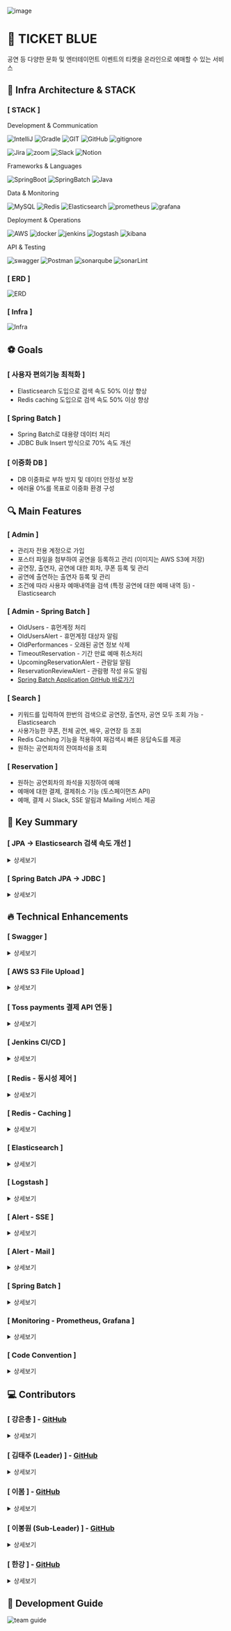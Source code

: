 ![image](https://img1.daumcdn.net/thumb/R1280x0/?scode=mtistory2&fname=https%3A%2F%2Fblog.kakaocdn.net%2Fdn%2F5Ki7f%2FbtsKOKZlNKD%2FkG8QAQwWBnEToKrhFVRrvK%2Fimg.png)

# 🎫 TICKET BLUE

공연 등 다양한 문화 및 엔터테이먼트 이벤트의 티켓을 온라인으로 예매할 수 있는 서비스

## 🚀 Infra Architecture & STACK

### [ STACK ]

Development & Communication

![IntelliJ](https://img.shields.io/badge/IntelliJ_IDEA-222326.svg?style=for-the-badge&logo=intellij-idea&logoColor=white) 
![Gradle](https://img.shields.io/badge/Gradle-02303a?style=for-the-badge&logo=gradle&logoColor=white) 
![GIT](https://img.shields.io/badge/GIT-E44C30?style=for-the-badge&logo=git&logoColor=white) 
![GitHub](https://img.shields.io/badge/GitHub-100000?style=for-the-badge&logo=github&logoColor=white) 
![gitignore](https://img.shields.io/badge/gitignore.io-204ECF?style=for-the-badge&logo=gitignore.io&logoColor=white)

![Jira](https://img.shields.io/badge/Jira-0052CC?style=for-the-badge&logo=jira&logoColor=white) 
![zoom](https://img.shields.io/badge/Zoom-0B5CFF?style=for-the-badge&logo=zoom&logoColor=white) 
![Slack](https://img.shields.io/badge/Slack-4A154B?style=for-the-badge&logo=slack&logoColor=white) 
![Notion](https://img.shields.io/badge/Notion-000000?style=for-the-badge&logo=notion&logoColor=white)

Frameworks & Languages

![SpringBoot](https://img.shields.io/badge/SpringBoot-6db33f?style=for-the-badge&logo=springboot&logoColor=white) 
![SpringBatch](https://img.shields.io/badge/SpringBatch-6db33f?style=for-the-badge&logo=spring&logoColor=white) 
![Java](https://img.shields.io/badge/Java-ED8B00?style=for-the-badge&logo=openjdk&logoColor=white)

Data & Monitoring

![MySQL](https://img.shields.io/badge/mysql-4479A1?style=for-the-badge&logo=mysql&logoColor=white)
![Redis](https://img.shields.io/badge/redis-FF4438?style=for-the-badge&logo=redis&logoColor=white)
![Elasticsearch](https://img.shields.io/badge/Elasticsearch-005571?style=for-the-badge&logo=Elasticsearch&logoColor=white)
![prometheus](https://img.shields.io/badge/prometheus-E6522C?style=for-the-badge&logo=prometheus&logoColor=white)
![grafana](https://img.shields.io/badge/grafana-F46800?style=for-the-badge&logo=grafana&logoColor=white)

Deployment & Operations

![AWS](https://img.shields.io/badge/aws-232F3E?style=for-the-badge&logo=amazonwebservices&logoColor=white)
![docker](https://img.shields.io/badge/docker-2496ED?style=for-the-badge&logo=docker&logoColor=white)
![jenkins](https://img.shields.io/badge/jenkins-D24939?style=for-the-badge&logo=jenkins&logoColor=white)
![logstash](https://img.shields.io/badge/logstash-005571?style=for-the-badge&logo=logstash&logoColor=white)
![kibana](https://img.shields.io/badge/kibana-005571?style=for-the-badge&logo=kibana&logoColor=white)

API & Testing

![swagger](https://img.shields.io/badge/swagger-85EA2D?style=for-the-badge&logo=swagger&logoColor=white)
![Postman](https://img.shields.io/badge/Postman-ff6c37?style=for-the-badge&logo=postman&logoColor=white)
![sonarqube](https://img.shields.io/badge/sonarqube-4E9BCD?style=for-the-badge&logo=sonarqube&logoColor=white)
![sonarLint](https://img.shields.io/badge/sonarlint-CB2029?style=for-the-badge&logo=sonarlint&logoColor=white)

### [ ERD ]

![ERD](https://github.com/user-attachments/assets/c8931c5d-13ba-4120-9876-4e0b613e9af6)

### [ Infra ]

![Infra](https://img1.daumcdn.net/thumb/R1280x0/?scode=mtistory2&fname=https%3A%2F%2Fblog.kakaocdn.net%2Fdn%2FctMT0I%2FbtsKO6172by%2FCfn9epQ080RRD8gKUKFShk%2Fimg.png)

## ⚽ Goals

### [ 사용자 편의기능 최적화 ]

- Elasticsearch 도입으로 검색 속도 50% 이상 향상
- Redis caching 도입으로 검색 속도 50% 이상 향상

### [ Spring Batch ]

- Spring Batch로 대용량 데이터 처리
- JDBC Bulk Insert 방식으로 70% 속도 개선

### [ 이중화 DB ]

- DB 이중화로 부하 방지 및 데이터 안정성 보장
- 에러율 0%를 목표로 이중화 환경 구성

## 🔍 Main Features

### [ Admin ]

- 관리자 전용 계정으로 가입
- 포스터 파일을 첨부하여 공연을 등록하고 관리 (이미지는 AWS S3에 저장)
- 공연장, 출연자, 공연에 대한 회차, 쿠폰 등록 및 관리
- 공연에 출연하는 출연자 등록 및 관리
- 조건에 따라 사용자 예매내역을 검색 (특정 공연에 대한 예매 내역 등) - Elasticsearch

### [ Admin - Spring Batch ]

- OldUsers - 휴먼계정 처리
- OldUsersAlert - 휴먼계정 대상자 알림
- OldPerformances - 오래된 공연 정보 삭제
- TimeoutReservation - 기간 만료 예매 취소처리
- UpcomingReservationAlert - 관람일 알림
- ReservationReviewAlert - 관람평 작성 유도 알림
- [Spring Batch Application GitHub 바로가기](https://github.com/everydayspring/project-blue-batch)

### [ Search ]

- 키워드를 입력하여 한번의 검색으로 공연장, 출연자, 공연 모두 조회 가능 - Elasticsearch
- 사용가능한 쿠폰, 전체 공연, 배우, 공연장 등 조회
- Redis Caching 기능을 적용하여 재검색시 빠른 응답속도를 제공
- 원하는 공연회차의 잔여좌석을 조회

### [ Reservation ]

- 원하는 공연회차의 좌석을 지정하여 예매
- 예매에 대한 결제, 결제취소 기능 (토스페이먼츠 API)
- 예매, 결제 시 Slack, SSE 알림과 Mailing 서비스 제공

## 🌟 Key Summary

### [ JPA → Elasticsearch 검색 속도 개선 ]

<details> <summary>상세보기</summary>  

![JPA → Elasticsearch 검색 속도 개선](https://g-cbox.pstatic.net/MjAyNDExMjFfMjcy/MDAxNzMyMTgxMDUwOTMx.zxp_80lyUXBhQ4HtpmH1IuUy8KufT7mDp13AV6-nE-cg.H-tE1kGBVGwYljZyPPF_72y_VLPMhCATGPoSE239AZEg.PNG/%EC%8A%A4%ED%81%AC%EB%A6%B0%EC%83%B7_2024-11-21_182400.png)

</details>

### [ Spring Batch JPA -> JDBC ]

<details> <summary>상세보기</summary>  

![Spring Batch JPA -> JDBC](https://g-cbox.pstatic.net/MjAyNDExMjFfMTMg/MDAxNzMyMTk3NzQ1MDcx.3252H7VpHviRhwflcKeYfxhbKH7YErquClWXSAp_gi0g.0H0iEmfUFMGblwvAiqwdBUsJuh42dPeH2RWn0uV-f2kg.PNG/%EC%8A%A4%ED%81%AC%EB%A6%B0%EC%83%B7_2024-11-21_182916.png)

</details>

## 🔥 Technical Enhancements

### [ Swagger ]

<details> <summary>상세보기</summary>  

```java
[내가 구현한 기능]

- API 테스트 도구 Swagger

[주요 로직]

- SwaggerConfig에서 기본 정보, 보안 스키마 등을 구성
- @Schema 사용하여 Sample Date Setting
- ResponseDto를 자동으로 인식할 수 있도록 inner Class 제거

[배경]

- 기존 사용하던 Postman은 HTTP Method, URL, port 등을 모두 직접 입력하여 테스트 하는 방식으로 사용자의 오류로 인한 에러가 발생할 수 있음

[요구사항]

- API 자동 문서화 기능 구현
- Swagger UI를 통해 API를 테스트할 수 있는 환경 제공
-API 명세 업데이트 시, 코드 변경 사항에 따라 문서 자동 갱신

[선택지]

- Swagger
- PostMan

[의사결정/사유]

- Controller에 작성한 RESTful API 자동 문서화
- API 요청에 필요한 파라미터 및 요청 형식을 명확히 표기

[회고]

- PostMan에서 사용했던 API Document를 생성할 수는 없음
- 개발 과정에서 훨씬 더 효율적인 방식으로 API 테스트 가능
- https://everyday-spring.com/625
```

</details>

### [ AWS S3 File Upload ]

<details> <summary>상세보기</summary>  



</details>

### [ Toss payments 결제 API 연동 ]

<details> <summary>상세보기</summary>  



</details>

### [ Jenkins CI/CD ]

<details> <summary>상세보기</summary>  



</details>

### [ Redis - 동시성 제어 ]

<details> <summary>상세보기</summary>  



</details>

### [ Redis - Caching ]

<details> <summary>상세보기</summary>  



</details>

### [ Elasticsearch ]

<details> <summary>상세보기</summary>  



</details>

### [ Logstash ]

<details> <summary>상세보기</summary>  



</details>

### [ Alert - SSE ]

<details> <summary>상세보기</summary>  



</details>

### [ Alert - Mail ]

<details> <summary>상세보기</summary>  



</details>

### [ Spring Batch ]

<details> <summary>상세보기</summary>  



</details>

### [ Monitoring - Prometheus, Grafana ]

<details> <summary>상세보기</summary>  



</details>

### [ Code Convention ]

<details> <summary>상세보기</summary>  



</details>

## 💻 Contributors

### [ 강은총 ] - [GitHub](https://github.com/eunchongkang)

<details> <summary>상세보기</summary>

- CRUD
    - 공연장
- 쿠폰
- 동시성 제어
- 쿠폰 발급시 동시성 제어 필요성
- Redis의 Redisson 라이브러리 사용하여 분산 락 적용
- 결제 시스템 쿠폰 적용
- 토스페이먼츠에서 결제 시 쿠폰 적용 가능
- 알림 시스템
- 예매 성공/취소 시 슬랙 알림 전송
- AOP 방식에서 SSE로 변경하여 비동기, 실시간 처리 기능 추가 및 향상
- Redis pub/sub을 적용하여 서버 인스턴스 간 실시간 알림을 전파 할 수 있도록 구현
- TEST
    - Jmeter 활용하여 쿠폰, 공연장 관련 성능 테스트 및 응답속도 확인

</details>

### [ 김태주 (Leader) ] - [GitHub](https://github.com/mylotto0626)

<details> <summary>상세보기</summary>

- CRUD
    - 관람평
- s3 첨부파일 CRUD
    - 공연을 등록 시 s3에 포스터를 저장할 수 있음
- 레디스 캐싱
- Redis를 이용한 단순 조회 api 조회 속도 개선
- 동시성 제어
- 티켓 예매 시 동시성 제어 필요성
- Redis의 Redisson 라이브러리 사용하여 분산 락 적용
- TEST
    - Junit 테스트 코드 작성

</details>

### [ 이봄 ] - [GitHub](https://github.com/everydayspring)

<details> <summary>상세보기</summary>

- 프로젝트 기본구조 생성
- ERD기반 entity 설계
- Test데이터 생성 domain 설계
- CRUD
    - 예매 관련 기능 구현
- 회원가입, 로그인 기능 구현
- Swagger
    - API 테스트 환경 구성
- 샘플 데이터 세팅
- Jira
    - 프로젝트 관리 환경 구성
- 결제 시스템 연동
- 토스 페이먼츠 결제 DB 관련 기능 구현
- CICD
    - 배포 환경 구성
- Jenkins - github webhook 환경 구성
- Elasticsearch
    - 공연 키워드 검색 기능 구현
- JPA → ES 검색 성능 개선
- Spring Batch
    - Batch 전용 프로젝트 구성
- Jenkins Batch 자동화 환경 구성
- TEST
    - Prometheus - Grafana 환경 구성
- Jmeter 활용 성능 테스트
- Junit 테스트 코드 작성  
  -Refactoring
- SonarQube 정적 코드 검증 및 개선
- SonarLint 정적 코드 검증 및 개선
- code convention 점검 및 수정
- Spotless 활용

</details>  

### [ 이봉원 (Sub-Leader) ] - [GitHub](https://github.com/LeeBongwon94)

<details> <summary>상세보기</summary>

- 공연 관리 시스템
- CRUD : 생성, 전체 조회, 키워드 검색, 수정, 삭제, 출연자 등록, 삭제, 포스터 수정 기능 구현
- 결제시스템 연동
- 토스페이먼츠 API 연동 결제
- OAuth2 소셜 로그인
- 카카오 계정을 활용하여 사용자 인증 및 로그인 구현
- 메일 발송 기능
- SMTP 프로토콜 사용
- 비동기 처리 : @Async를 활용
- DB 이중화 및 분산 처리
- AWS기반 이중화 DB 구성 : EC2를 활용
- Master-Slave 역할 분리
- Master 노드 : 데이터 쓰기 작업(Insert)
    - Slave 노드 : 데이터 읽기 작업(Read)
- ELK 스택 통합 로그 관리
- Logstash 필터 적용
- AWS 환경 적용 : ELK 기반 로그 모니터링
- 코드 리팩토링
- Jmeter를 활용하여 성능테스트 및 응답속도 감소를  
  위한 코드 리팩토링
</details>  


### [ 한강 ] - [GitHub](https://github.com/hankang67)

<details> <summary>상세보기</summary>

- CRUD
    - 공연당 배우 등록, 삭제
- 배우, 회차
- 검색 기능 추가
- 관리자 중심 예매, 결제 검색 기능 구현
- ElasticSearch & kibana
    - elasticsearch 및 kibana 환경 구성
- 인덱싱 설계 및 검색환경 구현
- Logstash
    - 서비스 로그 수집, 백업로그파일 통합
- kibana로 수집한 로그에 대한 모니터링

</details>  

## 🤝 Development Guide

![team guide](https://img1.daumcdn.net/thumb/R1280x0/?scode=mtistory2&fname=https%3A%2F%2Fblog.kakaocdn.net%2Fdn%2F66hIe%2FbtsKPBHmjH7%2FaI4x4kDG4Dzey5u1BTglpK%2Fimg.png)